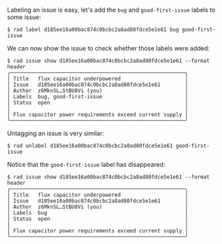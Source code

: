 Labeling an issue is easy, let's add the `bug` and `good-first-issue` labels to
some issue:

```
$ rad label d185ee16a00bac874c0bcbc2a8ad80fdce5e1e61 bug good-first-issue
```

We can now show the issue to check whether those labels were added:

```
$ rad issue show d185ee16a00bac874c0bcbc2a8ad80fdce5e1e61 --format header
╭─────────────────────────────────────────────────────────╮
│ Title   flux capacitor underpowered                     │
│ Issue   d185ee16a00bac874c0bcbc2a8ad80fdce5e1e61        │
│ Author  z6MknSL…StBU8Vi (you)                           │
│ Labels  bug, good-first-issue                           │
│ Status  open                                            │
│                                                         │
│ Flux capacitor power requirements exceed current supply │
╰─────────────────────────────────────────────────────────╯
```

Untagging an issue is very similar:

```
$ rad unlabel d185ee16a00bac874c0bcbc2a8ad80fdce5e1e61 good-first-issue
```

Notice that the `good-first-issue` label has disappeared:

```
$ rad issue show d185ee16a00bac874c0bcbc2a8ad80fdce5e1e61 --format header
╭─────────────────────────────────────────────────────────╮
│ Title   flux capacitor underpowered                     │
│ Issue   d185ee16a00bac874c0bcbc2a8ad80fdce5e1e61        │
│ Author  z6MknSL…StBU8Vi (you)                           │
│ Labels  bug                                             │
│ Status  open                                            │
│                                                         │
│ Flux capacitor power requirements exceed current supply │
╰─────────────────────────────────────────────────────────╯
```
